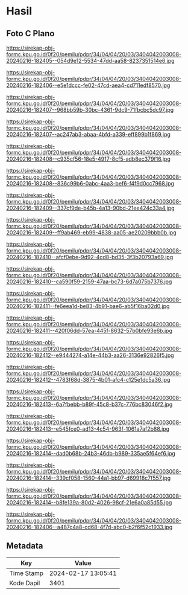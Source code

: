 # Hasil

## Foto C Plano

https://sirekap-obj-formc.kpu.go.id/0f20/pemilu/pdpr/34/04/04/20/03/3404042003008-20240216-182405--054d9e12-5534-47dd-aa58-8237351514e6.jpg

https://sirekap-obj-formc.kpu.go.id/0f20/pemilu/pdpr/34/04/04/20/03/3404042003008-20240216-182406--e5e1dccc-fe02-47cd-aea4-cd711edf8570.jpg

https://sirekap-obj-formc.kpu.go.id/0f20/pemilu/pdpr/34/04/04/20/03/3404042003008-20240216-182407--968bb59b-30bc-4361-9dc9-71fbcbc5dc97.jpg

https://sirekap-obj-formc.kpu.go.id/0f20/pemilu/pdpr/34/04/04/20/03/3404042003008-20240216-182407--ac247ab3-abaa-4bfd-a339-eff899b1f869.jpg

https://sirekap-obj-formc.kpu.go.id/0f20/pemilu/pdpr/34/04/04/20/03/3404042003008-20240216-182408--c935cf56-18e5-4917-8cf5-adb8ec379f16.jpg

https://sirekap-obj-formc.kpu.go.id/0f20/pemilu/pdpr/34/04/04/20/03/3404042003008-20240216-182408--836c99b6-0abc-4aa3-bef6-f4f9d0cc7968.jpg

https://sirekap-obj-formc.kpu.go.id/0f20/pemilu/pdpr/34/04/04/20/03/3404042003008-20240216-182409--337cf9de-b45b-4a13-90bd-21ee424c33a4.jpg

https://sirekap-obj-formc.kpu.go.id/0f20/pemilu/pdpr/34/04/04/20/03/3404042003008-20240216-182409--ff9ab469-eb99-4838-aa05-ae20209bbb0b.jpg

https://sirekap-obj-formc.kpu.go.id/0f20/pemilu/pdpr/34/04/04/20/03/3404042003008-20240216-182410--afcf0ebe-9d92-4cd8-bd35-3f3b20793a69.jpg

https://sirekap-obj-formc.kpu.go.id/0f20/pemilu/pdpr/34/04/04/20/03/3404042003008-20240216-182410--ca590f59-2159-47aa-bc73-6d7a075b7376.jpg

https://sirekap-obj-formc.kpu.go.id/0f20/pemilu/pdpr/34/04/04/20/03/3404042003008-20240216-182411--fe6eea1d-be83-4b91-bae6-ab5f16ba02d0.jpg

https://sirekap-obj-formc.kpu.go.id/0f20/pemilu/pdpr/34/04/04/20/03/3404042003008-20240216-182411--420f06dd-57ea-445f-8632-57b0bfe93e6b.jpg

https://sirekap-obj-formc.kpu.go.id/0f20/pemilu/pdpr/34/04/04/20/03/3404042003008-20240216-182412--e9444274-a14e-44b3-aa26-3136e92826f5.jpg

https://sirekap-obj-formc.kpu.go.id/0f20/pemilu/pdpr/34/04/04/20/03/3404042003008-20240216-182412--4783f68d-3875-4b01-afc4-c125e1dc5a36.jpg

https://sirekap-obj-formc.kpu.go.id/0f20/pemilu/pdpr/34/04/04/20/03/3404042003008-20240216-182413--6a7fbebb-b89f-45c8-b37c-776bc83046f2.jpg

https://sirekap-obj-formc.kpu.go.id/0f20/pemilu/pdpr/34/04/04/20/03/3404042003008-20240216-182413--e545fce0-ad13-4c54-963f-1061a7af2b88.jpg

https://sirekap-obj-formc.kpu.go.id/0f20/pemilu/pdpr/34/04/04/20/03/3404042003008-20240216-182414--dad0b68b-24b3-46db-b989-335ae5f64ef6.jpg

https://sirekap-obj-formc.kpu.go.id/0f20/pemilu/pdpr/34/04/04/20/03/3404042003008-20240216-182414--339cf058-1560-44a1-bb97-d69918c7f557.jpg

https://sirekap-obj-formc.kpu.go.id/0f20/pemilu/pdpr/34/04/04/20/03/3404042003008-20240216-182414--b8fe139a-80d2-4026-98cf-21e6a0a85d55.jpg

https://sirekap-obj-formc.kpu.go.id/0f20/pemilu/pdpr/34/04/04/20/03/3404042003008-20240216-182406--a487c4a8-cd68-4f7d-abc0-b2f6f52c1933.jpg


## Metadata

| Key        | Value               |
| ---------- | ------------------- |
| Time Stamp | 2024-02-17 13:05:41 |
| Kode Dapil | 3401                |



